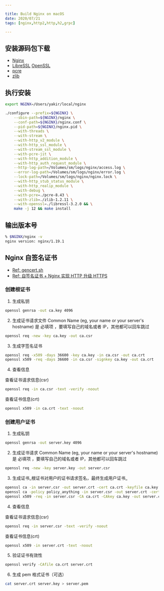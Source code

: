```yaml
---

title: Build Nginx on macOS
date: 2020/07/21
tags: [nginx,http2,http,h2,grpc]

---
```


## 安装源码包下载
- [Nginx](https://nginx.org/en/download.html)
- [LibreSSL](https://ftp.openbsd.org/pub/OpenBSD/LibreSSL/) [OpenSSL](https://www.openssl.org/source/)
- [pcre](https://ftp.pcre.org/pub/pcre/)
- [zlib](https://zlib.net/)


## 执行安装
```bash
export NGINX=/Users/yakir/local/nginx

./configure --prefix=${NGINX} \
    --sbin-path=${NGINX}/nginx \
    --conf-path=${NGINX}/nginx.conf \
    --pid-path=${NGINX}/nginx.pid \
    --with-threads \
    --with-stream \
    --with-http_v2_module \
    --with-http_ssl_module \
    --with-stream_ssl_module \
    --with-pcre-jit \
    --with-http_addition_module \
    --with-http_auth_request_module \
    --http-log-path=/Volumes/sm/logs/nginx/access.log \
    --error-log-path=/Volumes/sm/logs/nginx/error.log \
    --lock-path=/Volumes/sm/logs/nginx/nginx.lock \
    --with-http_stub_status_module \
    --with-http_realip_module \
    --with-debug \
    --with-pcre=./pcre-8.43 \
    --with-zlib=./zlib-1.2.11 \
    --with-openssl=./libressl-3.2.0 && \
    make -j 12 && make install
```

## 输出版本号
```bash
% $NGINX/nginx -v 
nginx version: nginx/1.19.1
```

## Nginx 自签名证书
- [Ref: gencert.sh](https://github.com/michaelliao/itranswarp.js/blob/master/conf/ssl/gencert.sh)
- [Ref: 自签名证书 + Nginx 实现 HTTP 升级 HTTPS](https://www.gokuweb.com/operation/d95eae05.html)



### 创建根证书
1. 生成私钥
```bash
openssl genrsa -out ca.key 4096
```

2. 生成证书请求文件
Common Name (eg, your name or your server's hostname) 是 必填项 ，要填写自己的域名或者 IP，其他都可以回车跳过
```bash
openssl req -new -key ca.key -out ca.csr
```

3. 生成字签名证书

```bash
openssl req -x509 -days 36600 -key ca.key -in ca.csr -out ca.crt
openssl x509 -req -days 36600 -in ca.csr -signkey ca.key -out ca.crt
```

4. 查看信息

查看证书请求信息(csr)
```bash
openssl req -in ca.csr -text -verify -noout
```

查看证书信息(crt)
```bash
openssl x509 -in ca.crt -text -noout
```


### 创建用户证书

1. 生成私钥
```bash
openssl genrsa -out server.key 4096
```

2. 生成证书请求
Common Name (eg, your name or your server's hostname) 是 必填项 ，要填写自己的域名或者 IP，其他都可以回车跳过
```bash
openssl req -new -key server.key -out server.csr
```

3. 生成证书_根证书对用户的证书请求签名，最终生成用户证书_
```bash
openssl ca -in server.csr -out server.crt -cert ca.crt -keyfile ca.key
openssl ca -policy policy_anything -in server.csr -out server.crt -cert ca.crt -keyfile ca.key
openssl x509 -req -in server.csr -CA ca.crt -CAkey ca.key -out server.crt -CAcreateserial
```

4. 查看信息

查看证书请求信息(csr)
```bash
openssl req -in server.csr -text -verify -noout
```

查看证书信息(crt)
```bash
openssl x509 -in server.crt -text -noout
```

5. 验证证书有效性
```bash
openssl verify -CAfile ca.crt server.crt
```

6. 生成 pem 格式证书（可选）
```bash
cat server.crt server.key > server.pem
```
